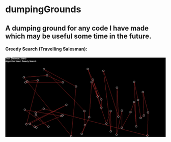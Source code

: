 # dumpingGrounds
## A dumping ground for any code I have made which may be useful some time in the future.
#### Greedy Search (Travelling Salesman):
![greedy search example](https://raw.githubusercontent.com/NathanHolyland/dumpingGrounds/main/travelling_salesman.png?token=GHSAT0AAAAAABRJLAKFV56C25JOJQWFM3PMYQEF5JA)
